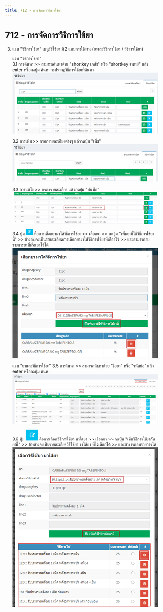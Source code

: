 ```yaml
---
title: 712 - การจัดการวิธีการใช้ยา
---
```


# 712 - การจัดการวิธีการใช้ยา

3. แถบ "วิธีการใช้ยา"
   เมนูวิธีใช้ยา มี 2 แถบการใช้งาน (ยาและวิธีการใช้ยา / วิธีการใช้ยา)

    แถบ "วิธีการใช้ยา"  
    3.1 การค้นหา >> สามารถค้นหาด้วย "shortkey เภสัช" หรือ "shortkey แพทย์" 
    แล้ว enter หรือกดปุ่ม ค้นหา จะปรากฏวิธีการใช้ยาที่ค้นหา
    ![Logo](./img/image712-1.png)

    3.2 การเพิ่ม >> กรอกรายละเอียดต่างๆ แล้วกดปุ่ม "เพิ่ม" 
    ![Logo](./img/image712-2.png)

    3.3 การแก้ไข >> กรอกรายละเอียด แล้วกดปุ่ม "บันทึก" 
    ![Logo](./img/image712-3.png)

    3.4 ปุ่ม
    ![Logo](./img/image712-4.png) คือการเลือกยามาใส่วิธีการใช้ยา >> เลือกยา >> กดปุ่ม "เพิ่มยาที่ใช้วิธีการใช้ยานี้" >> ข้างล่างจะเป็นรายละเอียดการเลือกยามาใส่วิธิการใช้ยาที่เลือกไว้ >> และสามารถลบรายการยาที่เลือเอาไว้ได้
    ![Logo](./img/image712-5.png)

    แถบ "ยาและวิธีการใช้ยา"
    3.5 การค้นหา >> สามารถค้นหาด้วย "ชื่อยา" หรือ "รหัสย่อ" 
   แล้ว enter หรือกดปุ่ม ค้นหา 
    ![Logo](./img/image712-6.png)

    3.6 ปุ่ม
    ![Logo](./img/image712-7.png) คือการเลือกวิธีการใช้ยา มาใส่ยา >> เลือกยา >> กดปุ่ม "เพิ่มวิธีการใช้ยากับยานี้" >> ข้างล่างจะเป็นรายละเอียดวิธีใช้ยา มาใส่ยา ที่ได้เลือกได้ >> และสามารถลบรายการได้
    ![Logo](./img/image712-8.png)
